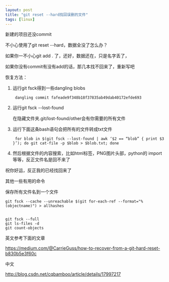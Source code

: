 ```yaml
---
layout: post
title: "git reset --hard找回误删的文件"
tags: [linux]
---
```

新建的项目还没commit

不小心使用了git reset --hard，数据全没了怎么办？

如果你一不小心git add . 了，还好，数据还在，只是名字丢了，

如果你没有commit有没有add的话，那几本找不回来了，重新写吧

恢复方法：

1. 运行git fsck得到一些dangling blobs

		dangling commit fafeade9f348b18f37835ab49dab40172efde693

2. 运行git fsck --lost-found

	在隐藏文件夹.git/lost-found/other会有你需要的所有文件

3. 运行下面这条bash语句会把所有的文件转成txt文件

		for blob in $(git fsck --lost-found | awk ‘$2 == “blob” { print $3 }’); do git cat-file -p $blob > $blob.txt; done

4. 然后根据文件的内容搜索，比如html标签，PNG图片头部，python的 import等等，反正文件名是回不来了
	
祝你好运，反正我的已经找回来了

其他一些有用的命令

保存所有文件名到一个文件

	git fsck --cache --unreachable $(git for-each-ref --format="%(objectname)") > allhashes


	git fsck --full
	git ls-files -d
	git count-objects
	
英文参考下面的文章

https://medium.com/@CarrieGuss/how-to-recover-from-a-git-hard-reset-b830b5e3f60c

中文

http://blog.csdn.net/cqbamboo/article/details/17997217
